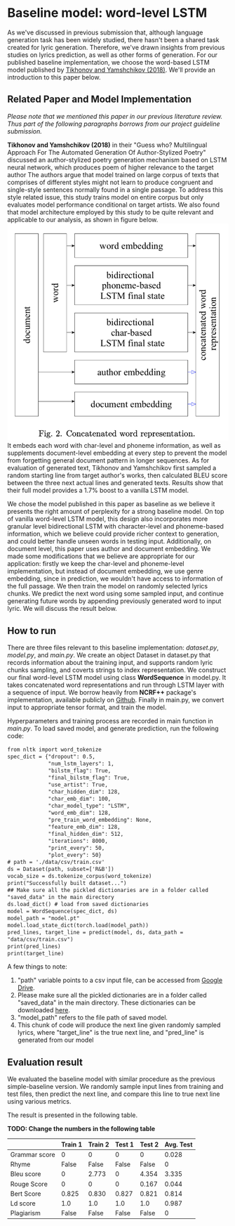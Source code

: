 # Baseline model: word-level LSTM

As we've discussed in previous submission that, although language generation task has been widely studied, there hasn't been a shared task created for lyric generation. Therefore, we've drawn insights from previous studies on lyrics prediction, as well as other forms of generation. For our published baseline implementation, we choose the word-based LSTM model published by [Tikhonov and Yamshchikov (2018)](https://arxiv.org/pdf/1807.07147.pdf). We'll provide an introduction to this paper below.

## Related Paper and Model Implementation

*Please note that we mentioned this paper in our previous literature review. Thus part of the following paragraphs borrows from our project guideline submission.*

**Tikhonov and Yamshchikov (2018)** in their "Guess who? Multilingual Approach For The Automated Generation Of Author-Stylized Poetry" discussed an author-stylized poetry generation mechanism based on LSTM neural network, which produces poem of higher relevance to the target author The authors argue that model trained on large corpus of texts that comprises of different styles might not learn to produce congruent and single-style sentences normally found in a single passage. To address this style related issue, this study trains model on entire corpus but only evaluates model performance conditional on target artists. We also found that model architecture employed by this study to be quite relevant and applicable to our analysis, as shown in figure below. 
![baseline model](/images/baseline%20model%20architecture.png) 
It embeds each word with char-level and phoneme information, as well as supplements document-level embedding at every step to prevent the model from forgetting general document pattern in longer sequences. As for evaluation of generated text, Tikhonov and Yamshchikov first sampled a random starting line from target author's works, then calculated BLEU score between the three next actual lines and generated texts. Results show that their full model provides a 1.7\% boost to a vanilla LSTM model. 

We chose the model published in this paper as baseline as we believe it presents the right amount of perplexity for a strong baseline model. On top of vanilla word-level LSTM model, this design also incorporates more granular level bidirectional LSTM with character-level and phoneme-based information, which we believe could provide richer context to generation, and could better handle unseen words in testing input. Additionally, on document level, this paper uses author and document embedding. We made some modifications that we believe are appropriate for our application: firstly we keep the char-level and phoneme-level implementation, but instead of document embedding, we use genre embedding, since in prediction, we wouldn't have access to information of the full passage. We then train the model on randomly selected lyrics chunks. We predict the next word using some sampled input, and continue generating future words by appending previously generated word to input lyric. We will discuss the result below.

## How to run

There are three files relevant to this baseline implementation: *dataset.py*, *model.py*, and *main.py*. We create an object Dataset in dataset.py that records information about the training input, and supports random lyric chunks sampling, and coverts strings to index representation. We construct our final word-level LSTM model using class **WordSequence** in model.py. It takes concatenated word representations and run through LSTM layer with a sequence of input. We borrow heavily from **NCRF++** package's implementation, available publicly on [Github](https://github.com/jiesutd/NCRFpp). Finally in main.py, we convert input to appropriate tensor format, and train the model. 

Hyperparameters and training process are recorded in main function in *main.py*. To load saved model, and generate prediction, run the following code:

    from nltk import word_tokenize
    spec_dict = {"dropout": 0.5,
                 "num_lstm_layers": 1,
                 "bilstm_flag": True,
                 "final_bilstm_flag": True,
                 "use_artist": True,
                 "char_hidden_dim": 128,
                 "char_emb_dim": 100,
                 "char_model_type": "LSTM",
                 "word_emb_dim": 128,
                 "pre_train_word_embedding": None,
                 "feature_emb_dim": 128,
                 "final_hidden_dim": 512,
                 "iterations": 8000,
                 "print_every": 50,
                 "plot_every": 50}
    # path = './data/csv/train.csv'
    ds = Dataset(path, subset=['R&B'])
    vocab_size = ds.tokenize_corpus(word_tokenize)
    print("Successfully built dataset...")
    ## Make sure all the pickled dictionaries are in a folder called "saved_data" in the main directory
    ds.load_dict() # load from saved dictionaries
    model = WordSequence(spec_dict, ds)
    model_path = "model.pt"
    model.load_state_dict(torch.load(model_path))
    pred_lines, target_line = predict(model, ds, data_path = "data/csv/train.csv")
    print(pred_lines)
    print(target_line)
    
A few things to note:
1. "path" variable points to a csv input file, can be accessed from [Google Drive](https://drive.google.com/drive/folders/1i0LbMcoSYLQ4QjXRr5-zsnKDe7Skd32W?usp=sharing).
2. Please make sure all the pickled dictionaries are in a folder called "saved_data" in the main directory. These dictionaries can be downloaded [here](https://drive.google.com/drive/folders/1vbUooe7-E7rltR5wMpJNN7lTDUn62afQ?usp=sharing).
3. "model_path" refers to the file path of saved model.
4. This chunk of code will produce the next line given randomly sampled lyrics, where "target_line" is the true next line, and "pred_line" is generated from our model

## Evaluation result

We evaluated the baseline model with similar procedure as the previous simple-baseline version. We randomly sample input lines from training and test files, then predict the next line, and compare this line to true next line using various metrics.

The result is presented in the following table. 

**TODO: Change the numbers in the following table**

|               | Train 1 | Train 2 | Test 1 | Test 2 | Avg. Test |
|---------------|---------|---------|--------|--------|-----------|
| Grammar score | 0       | 0       | 0      | 0      | 0.028     |
| Rhyme         | False   | False   | False  | False  | 0         |
| Bleu score    | 0       | 2.773   | 0      | 4.354  | 3.335     |
| Rouge Score   | 0       | 0       | 0      | 0.167  | 0.044     |
| Bert Score    | 0.825   | 0.830   | 0.827  | 0.821  | 0.814     |
| Ld score      | 1.0     | 1.0     | 1.0    | 1.0    | 0.987     |
| Plagiarism    | False   | False   | False  | False  | 0         |
